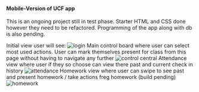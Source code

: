#### Mobile-Version of UCF app

This is an ongoing project still in test phase. Starter HTML and CSS done however they need to be refactored. Programming of the app along with db is also pending.

Initial view user will see:
![login](https://cloud.githubusercontent.com/assets/18251657/21792646/3a10a538-d6b9-11e6-9c42-372b866b1c1f.png)
Main control board where user can select most used actions. User can mark themselves present for class from this page without having to navigate any further
![control central](https://cloud.githubusercontent.com/assets/18251657/21792649/4014847c-d6b9-11e6-85d4-8a4411dd3ad7.png)
Attendance view where user if they so choose can view there past and current check in history
![attendance](https://cloud.githubusercontent.com/assets/18251657/21792652/4562c376-d6b9-11e6-9215-613e70ace1f9.png)
Homework view where user can swipe to see past and present homework / take actions freg homework (build pending)
![homework](https://cloud.githubusercontent.com/assets/18251657/21792658/4c6a2df8-d6b9-11e6-9c8e-98b2c773734a.png)
